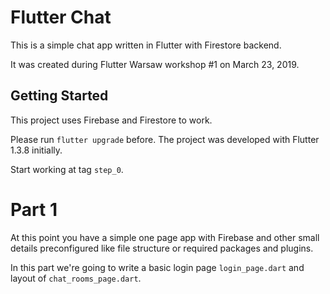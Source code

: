 # Flutter Chat

This is a simple chat app written in Flutter with Firestore backend.

It was created during Flutter Warsaw workshop #1 on March 23, 2019.

## Getting Started

This project uses Firebase and Firestore to work.

Please run `flutter upgrade` before. The project was developed with Flutter 1.3.8 initially.

Start working at tag `step_0`.

# Part 1

At this point you have a simple one page app with Firebase and other small details preconfigured like file structure or required packages and plugins.

In this part we're going to write a basic login page `login_page.dart` and layout of `chat_rooms_page.dart`.
